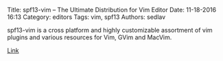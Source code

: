 Title: spf13-vim – The Ultimate Distribution for Vim Editor
Date: 11-18-2016 16:13
Category: editors
Tags: vim, spf13
Authors: sedlav

spf13-vim is a cross platform and highly customizable assortment of vim plugins and various resources for Vim, GVim and MacVim.

[Link](http://www.tecmint.com/spf13-vim-offers-vim-plugins-vim-editor)
